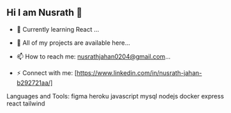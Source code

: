 ## Hi I am Nusrath 👋

- 🔭 Currently learning React ...
- 🌱 All of my projects are available here...
- 📫 How to reach me: nusrathjahan0204@gmail.com...

- ⚡ Connect with me:
[https://www.linkedin.com/in/nusrath-jahan-b292721aa/]

Languages and Tools:
figma heroku javascript mysql nodejs docker express react tailwind



